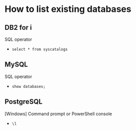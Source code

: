# How to list existing databases

## DB2 for i

SQL operator

* `select * from syscatalogs`



## MySQL

SQL operator

* `show databases;`



## PostgreSQL

\[Windows\] Command prompt or PowerShell console

* `\l `
